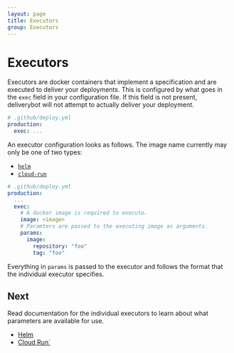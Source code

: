 ```yaml
---
layout: page
title: Executors
group: Executors
---
```


# Executors

Executors are docker containers that implement a specification and are
executed to deliver your deployments. This is configured by what goes in the
`exec` field in your configuration file. If this field is not present,
deliverybot will not attempt to actually deliver your deployment.

```yaml
# .github/deploy.yml
production:
  exec: ...
```

An executor configuration looks as follows. The image name currently may only
be one of two types:

- [`helm`](helm)
- [`cloud-run`](cloud-run)

```yaml
# .github/deploy.yml
production:
  ...
  exec:
    # A docker image is required to execute.
    image: <image>
    # Paramters are passed to the executing image as arguments.
    params:
      image:
        repository: "foo"
        tag: "foo"
```

Everything in `params` is passed to the executor and follows the format that
the individual executor specifies.

## Next

Read documentation for the individual executors to learn about what parameters
are available for use.

- [Helm](helm)
- [Cloud Run`](cloud-run)

